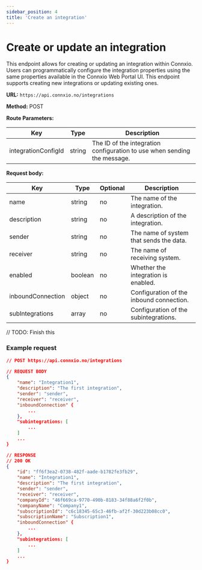 ```yaml
---
sidebar_position: 4
title: 'Create an integration'
---
```


# Create or update an integration

This endpoint allows for creating or updating an integration within Connxio. Users can programmatically configure the integration properties using the same properties available in the Connxio Web Portal UI. This endpoint supports creating new integrations or updating existing ones.

**URL:** `https://api.connxio.no/integrations`

**Method:** <span class="method post">POST</span>

**Route Parameters:**

| Key        | Type   | Description |
| ---------- | ------ | ----------- |
| integrationConfigId | string | The ID of the integration configuration to use when sending the message. |


**Request body:** 

| Key        | Type   | Optional | Description |
| ---------- | ------ | -------- | ----------- |
| name | string | no | The name of the integration. |
| description | string | no | A description of the integration. |
| sender | string | no | The name of system that sends the data. |
| receiver | string | no | The name of receiving system. |
| enabled | boolean | no | Whether the integration is enabled. |
| inboundConnection | object | no | Configuration of the inbound connection. |
| subIntegrations | array | no | Configuration of the subintegrations. |
// TODO: Finish this

### **Example request**

```json
// POST https://api.connxio.no/integrations

// REQUEST BODY
{
    "name": "Integration1",
    "description": "The first integration",
    "sender": "sender",
    "receiver": "receiver",
    "inboundConnection" {
        ...
    },
    "subintegrations: [
        ...
    ]
    ...
}

// RESPONSE
// 200 OK
{
    "id": "ff6f3ea2-0738-482f-aade-b1782fe3fb29",
    "name": "Integration1",
    "description": "The first integration",
    "sender": "sender",
    "receiver": "receiver",
    "companyId": "46f669ca-9770-490b-8183-34f88a6f2f0b",
    "companyName": "Company1",
    "subscriptionId": "c6c18345-65c3-46fb-af2f-30d223b08cc0",
    "subscriptionName": "Subscription1",
    "inboundConnection" {
        ...
    },
    "subintegrations: [
        ...
    ]
    ...
}

```